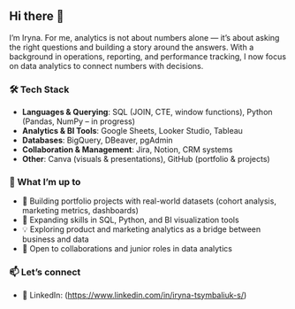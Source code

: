 ## Hi there 👋
I’m Iryna. For me, analytics is not about numbers alone — it’s about asking the right questions and building a story around the answers. 
With a background in operations, reporting, and performance tracking, I now focus on data analytics to connect numbers with decisions.

### 🛠️ Tech Stack
- **Languages & Querying**: SQL (JOIN, CTE, window functions), Python (Pandas, NumPy – in progress)
- **Analytics & BI Tools**: Google Sheets, Looker Studio, Tableau
- **Databases**: BigQuery, DBeaver, pgAdmin 
- **Collaboration & Management**: Jira, Notion, CRM systems
- **Other**: Canva (visuals & presentations), GitHub (portfolio & projects)

### 🚀 What I’m up to
- 🔭 Building portfolio projects with real-world datasets (cohort analysis, marketing metrics, dashboards)
- 🌱 Expanding skills in SQL, Python, and BI visualization tools
- 💡 Exploring product and marketing analytics as a bridge between business and data
- 🤝 Open to collaborations and junior roles in data analytics

### 📫 Let’s connect

- 💼 LinkedIn: (https://www.linkedin.com/in/iryna-tsymbaliuk-s/) 
